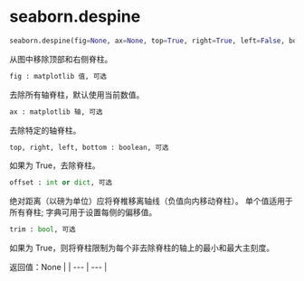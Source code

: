 # seaborn.despine

```py
seaborn.despine(fig=None, ax=None, top=True, right=True, left=False, bottom=False, offset=None, trim=False)
```

从图中移除顶部和右侧脊柱。

```py
fig : matplotlib 值, 可选
```

去除所有轴脊柱，默认使用当前数值。

```py
ax : matplotlib 轴, 可选
```

去除特定的轴脊柱。

```py
top, right, left, bottom : boolean, 可选
```

如果为 True，去除脊柱。

```py
offset : int or dict, 可选
```

绝对距离（以磅为单位）应将脊椎移离轴线（负值向内移动脊柱）。 单个值适用于所有脊柱; 字典可用于设置每侧的偏移值。

```py
trim : bool, 可选
```

如果为 True，则将脊柱限制为每个非去除脊柱的轴上的最小和最大主刻度。

返回值：None |
| --- | --- |